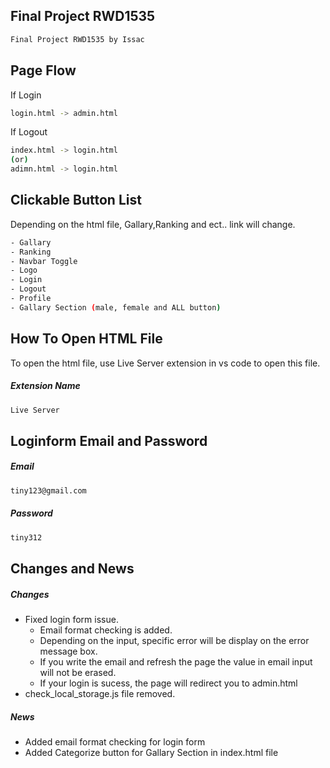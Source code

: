 ## Final Project RWD1535

```sh
Final Project RWD1535 by Issac
```

## Page Flow

If Login

```sh
login.html -> admin.html
```

If Logout

```sh
index.html -> login.html
(or)
adimn.html -> login.html
```

## Clickable Button List

Depending on the html file, Gallary,Ranking and ect.. link will change.

```sh
- Gallary
- Ranking
- Navbar Toggle
- Logo
- Login
- Logout
- Profile
- Gallary Section (male, female and ALL button)
```

## How To Open HTML File

To open the html file, use Live Server extension in vs code to open this file.

##### Extension Name

```sh
Live Server

```

## Loginform Email and Password

##### Email

```sh
tiny123@gmail.com
```

##### Password

```sh
tiny312
```

## Changes and News

##### Changes

- Fixed login form issue.
  - Email format checking is added.
  - Depending on the input, specific error will be display on the error message box.
  - If you write the email and refresh the page the value in email input will not be erased.
  - If your login is sucess, the page will redirect you to admin.html
- check_local_storage.js file removed.

##### News

- Added email format checking for login form
- Added Categorize button for Gallary Section in index.html file
